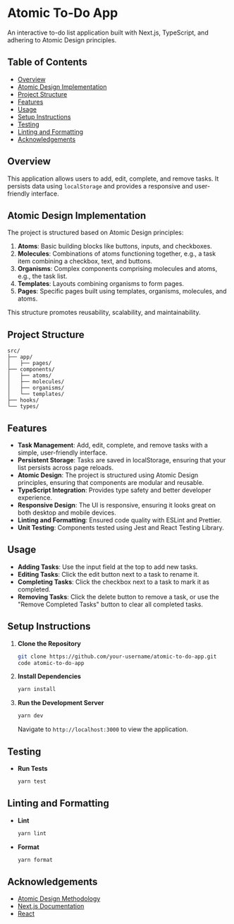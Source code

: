 # Atomic To-Do App

An interactive to-do list application built with Next.js, TypeScript, and adhering to Atomic Design principles.

## Table of Contents

  - [Overview](#overview)
  - [Atomic Design Implementation](#atomic-design-implementation)
  - [Project Structure](#project-structure)
  - [Features](#features)
  - [Usage](#usage)
  - [Setup Instructions](#setup-instructions)
  - [Testing](#testing)
  - [Linting and Formatting](#linting-and-formatting)
  - [Acknowledgements](#acknowledgements)

## Overview

This application allows users to add, edit, complete, and remove tasks. It persists data using `localStorage` and provides a responsive and user-friendly interface.

## Atomic Design Implementation

The project is structured based on Atomic Design principles:

1. **Atoms**: Basic building blocks like buttons, inputs, and checkboxes.
2. **Molecules**: Combinations of atoms functioning together, e.g., a task item combining a checkbox, text, and buttons.
3. **Organisms**: Complex components comprising molecules and atoms, e.g., the task list.
4. **Templates**: Layouts combining organisms to form pages.
5. **Pages**: Specific pages built using templates, organisms, molecules, and atoms.

This structure promotes reusability, scalability, and maintainability.

## Project Structure

```
src/
├── app/
│   ├── pages/
├── components/
│   ├── atoms/
│   ├── molecules/
│   ├── organisms/
│   └── templates/
├── hooks/
└── types/
```

## Features

- **Task Management**: Add, edit, complete, and remove tasks with a simple, user-friendly interface.
- **Persistent Storage**: Tasks are saved in localStorage, ensuring that your list persists across page reloads.
- **Atomic Design**: The project is structured using Atomic Design principles, ensuring that components are modular and reusable.
- **TypeScript Integration**: Provides type safety and better developer experience.
- **Responsive Design**: The UI is responsive, ensuring it looks great on both desktop and mobile devices.
- **Linting and Formatting**: Ensured code quality with ESLint and Prettier.
- **Unit Testing**: Components tested using Jest and React Testing Library.

## Usage

- **Adding Tasks**: Use the input field at the top to add new tasks.
- **Editing Tasks**: Click the edit button next to a task to rename it.
- **Completing Tasks**: Click the checkbox next to a task to mark it as completed.
- **Removing Tasks**: Click the delete button to remove a task, or use the "Remove Completed Tasks" button to clear all completed tasks.

## Setup Instructions

1. **Clone the Repository**

   ```bash
   git clone https://github.com/your-username/atomic-to-do-app.git
   code atomic-to-do-app
   ```

2. **Install Dependencies**

   ```bash
   yarn install
   ```

3. **Run the Development Server**

   ```bash
   yarn dev
   ```

   Navigate to `http://localhost:3000` to view the application.

## Testing

- **Run Tests**

  ```bash
  yarn test
  ```

## Linting and Formatting

- **Lint**

  ```bash
  yarn lint
  ```

- **Format**

  ```bash
  yarn format
  ```

## Acknowledgements

- [Atomic Design Methodology](http://bradfrost.com/blog/post/atomic-web-design/)
- [Next.js Documentation](https://nextjs.org/docs)
- [React](https://reactjs.org/)
